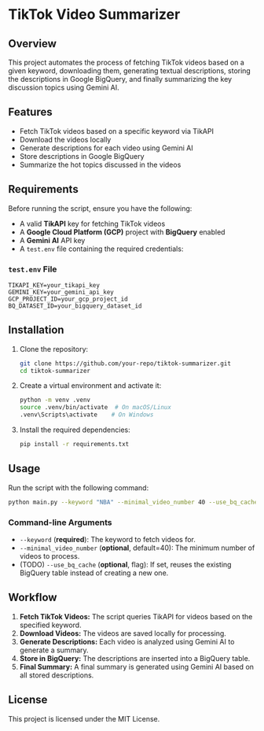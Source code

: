 # TikTok Video Summarizer

## Overview

This project automates the process of fetching TikTok videos based on a given keyword, downloading them, generating textual descriptions, storing the descriptions in Google BigQuery, and finally summarizing the key discussion topics using Gemini AI.

## Features

- Fetch TikTok videos based on a specific keyword via TikAPI
- Download the videos locally
- Generate descriptions for each video using Gemini AI
- Store descriptions in Google BigQuery
- Summarize the hot topics discussed in the videos

## Requirements

Before running the script, ensure you have the following:

- A valid **TikAPI** key for fetching TikTok videos
- A **Google Cloud Platform (GCP)** project with **BigQuery** enabled
- A **Gemini AI** API key
- A `test.env` file containing the required credentials:

### `test.env` File

```
TIKAPI_KEY=your_tikapi_key
GEMINI_KEY=your_gemini_api_key
GCP_PROJECT_ID=your_gcp_project_id
BQ_DATASET_ID=your_bigquery_dataset_id
```

## Installation

1. Clone the repository:
   ```sh
   git clone https://github.com/your-repo/tiktok-summarizer.git
   cd tiktok-summarizer
   ```
2. Create a virtual environment and activate it:
   ```sh
   python -m venv .venv
   source .venv/bin/activate  # On macOS/Linux
   .venv\Scripts\activate    # On Windows
   ```
3. Install the required dependencies:
   ```sh
   pip install -r requirements.txt
   ```

## Usage

Run the script with the following command:

```sh
python main.py --keyword "NBA" --minimal_video_number 40 --use_bq_cache
```

### Command-line Arguments

- `--keyword` (**required**): The keyword to fetch videos for.
- `--minimal_video_number` (**optional**, default=40): The minimum number of videos to process.
- (TODO) `--use_bq_cache` (**optional**, flag): If set, reuses the existing BigQuery table instead of creating a new one.

## Workflow

1. **Fetch TikTok Videos:** The script queries TikAPI for videos based on the specified keyword.
2. **Download Videos:** The videos are saved locally for processing.
3. **Generate Descriptions:** Each video is analyzed using Gemini AI to generate a summary.
4. **Store in BigQuery:** The descriptions are inserted into a BigQuery table.
5. **Final Summary:** A final summary is generated using Gemini AI based on all stored descriptions.

## License

This project is licensed under the MIT License.

